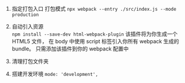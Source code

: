 <!--
 * @Descripttion: 
 * @version: 
 * @Author: 刘永帅
 * @Date: 2021-12-14 10:09:33
 * @LastEditors: 刘永帅
 * @LastEditTime: 2021-12-14 10:43:11
-->

1. 指定打包入口  打包模式
  ` npx webpack --entry ./src/index.js --mode production `

2. 自动引入资源  
 ` npm install --save-dev html-webpack-plugin `
 该插件将为你生成一个 HTML5 文件， 在 body 中使用 script 标签引入你所有 webpack 生成的 bundle。 只需添加该插件到你的 webpack 配置中

3. 清理打包文件夹

4. 搭建开发环境 
    ` mode: 'development', `

